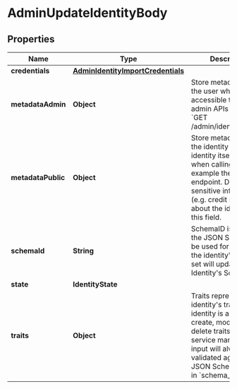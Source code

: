 

# AdminUpdateIdentityBody


## Properties

Name | Type | Description | Notes
------------ | ------------- | ------------- | -------------
**credentials** | [**AdminIdentityImportCredentials**](AdminIdentityImportCredentials.md) |  |  [optional]
**metadataAdmin** | **Object** | Store metadata about the user which is only accessible through admin APIs such as &#x60;GET /admin/identities/&lt;id&gt;&#x60;. |  [optional]
**metadataPublic** | **Object** | Store metadata about the identity which the identity itself can see when calling for example the session endpoint. Do not store sensitive information (e.g. credit score) about the identity in this field. |  [optional]
**schemaId** | **String** | SchemaID is the ID of the JSON Schema to be used for validating the identity&#39;s traits. If set will update the Identity&#39;s SchemaID. | 
**state** | **IdentityState** |  | 
**traits** | **Object** | Traits represent an identity&#39;s traits. The identity is able to create, modify, and delete traits in a self-service manner. The input will always be validated against the JSON Schema defined in &#x60;schema_id&#x60;. | 



